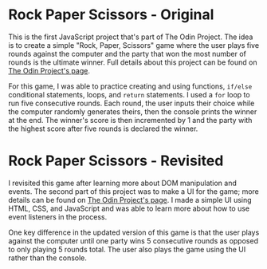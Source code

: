# Rock Paper Scissors - Original

This is the first JavaScript project that's part of The Odin Project. The idea is to create a simple "Rock, Paper, Scissors" game where the user plays five rounds against the computer and the party that won the most number of rounds is the ultimate winner. Full details about this project can be found on [The Odin Project's page](https://www.theodinproject.com/lessons/foundations-rock-paper-scissors).

For this game, I was able to practice creating and using functions, `if/else` conditional statements, loops, and `return` statements. I used a `for` loop to run five consecutive rounds. Each round, the user inputs their choice while the computer randomly generates theirs, then the console prints the winner at the end. The winner's score is then incremented by 1 and the party with the highest score after five rounds is declared the winner.

# Rock Paper Scissors - Revisited

I revisited this game after learning more about DOM manipulation and events. The second part of this project was to make a UI for the game; more details can be found on [The Odin Project's page](https://www.theodinproject.com/lessons/foundations-revisiting-rock-paper-scissors). I made a simple UI using HTML, CSS, and JavaScript and was able to learn more about how to use event listeners in the process.

One key difference in the updated version of this game is that the user plays against the computer until one party wins 5 consecutive rounds as opposed to only playing 5 rounds total. The user also plays the game using the UI rather than the console.